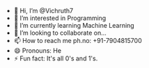 - 👋 Hi, I’m @Vichruth7
- 👀 I’m interested in Programming
- 🌱 I’m currently learning Machine Learning
- 💞️ I’m looking to collaborate on...
- 📫 How to reach me ph.no: +91-7904815700
- 😄 Pronouns: He
- ⚡ Fun fact: It's all 0's and 1's.

<!---
Vichruth7/Vichruth7 is a ✨ special ✨ repository because its `README.md` (this file) appears on your GitHub profile.
You can click the Preview link to take a look at your changes.
--->
